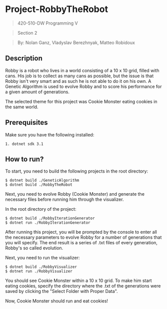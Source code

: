 # Project-RobbyTheRobot
> 420-510-DW Programming V

> Section 2

> By: Nolan Ganz, Vladyslav Berezhnyak, Matteo Robidoux

## Description
Robby is a robot who lives in a world consisting of a 10 x 10 grid, filled with cans. 
His job is to collect as many cans as possible, but the issue is that Robby isn't very smart
and as such he is not able to do it on his own. A Genetic Algorithm is used to evolve Robby
and to score his performance for a given amount of generations.

The selected theme for this project was Cookie Monster eating cookies in the same world.

## Prerequisites
Make sure you have the following installed:

    1. dotnet sdk 3.1


## How to run?
To start, you need to build the following projects in the root directory:

    $ dotnet build ./GeneticAlgorithm
    $ dotnet build ./RobbyTheRobot


Next, you need to evolve Robby (Cookie Monster) and generate the necessary files before running him through the visualizer.

In the root directory of the project:
    
    $ dotnet build ./RobbyIterationGenerator
    $ dotnet run ./RobbyIterationGenerator

After running this project, you will be prompted by the console to enter all the necessary parameters to evolve Robby for a number of generations that you will specify. The end result is a series of .txt files of every generation, Robby's so called evolution.

Next, you need to run the visualizer:

    $ dotnet build ./RobbyVisualizer
    $ dotnet run ./RobbyVisualizer

You should see Cookie Monster within a 10 x 10 grid. To make him start eating cookies, specify the directory where the .txt of the generations were saved by clicking the "Select Folder with Proper Data".

Now, Cookie Monster should run and eat cookies!
